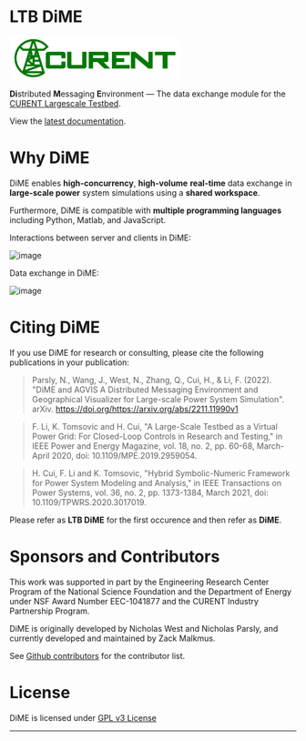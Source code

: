 # LTB DiME

<img src="docs/source/images/sponsors/CURENT_Logo_NameOnTrans.png" alt="CURENT ERC Logo" width="300" height="auto">

**Di**stributed **M**essaging **E**nvironment &mdash; The data exchange module for the [CURENT Largescale Testbed][LTB Repository].

View the [latest documentation][Latest Documentation]. 

<!-- |               | Latest                                                                                                                                   | Stable                                                                                                                                   |
| ------------- | ---------------------------------------------------------------------------------------------------------------------------------------- | ---------------------------------------------------------------------------------------------------------------------------------------- |
| Documentation | [![Latest Documentation](https://readthedocs.org/projects/dime/badge/?version=stable)](https://dime.readthedocs.io/en/latest/?badge=stable) | [![Documentation Status](https://readthedocs.org/projects/dime/badge/?version=latest)](https://dime.readthedocs.io/en/latest/?badge=latest) | -->

# Why DiME

DiME enables **high-concurrency**, **high-volume** **real-time** data exchange in **large-scale power** system simulations using a **shared workspace**.

Furthermore, DiME is compatible with **multiple programming languages** including Python, Matlab, and JavaScript.

Interactions between server and clients in DiME:

<img width="500" alt="image" src="https://user-images.githubusercontent.com/79226045/203223058-5d1648a0-d37c-4363-8cb6-9ad77499a12a.png">

Data exchange in DiME:

<img width="500" alt="image" src="https://user-images.githubusercontent.com/79226045/203223229-229a1321-64a7-4751-8261-7372a2b19128.png">

# Citing DiME

If you use DiME for research or consulting, please cite the following publications in your publication:

> Parsly, N., Wang, J., West, N., Zhang, Q., Cui, H., & Li, F. (2022). "DiME and AGVIS A Distributed Messaging Environment and Geographical Visualizer for Large-scale Power System Simulation". arXiv. https://doi.org/https://arxiv.org/abs/2211.11990v1

> F. Li, K. Tomsovic and H. Cui, "A Large-Scale Testbed as a Virtual Power Grid: For Closed-Loop Controls in Research and Testing," in IEEE Power and Energy Magazine, vol. 18, no. 2, pp. 60-68, March-April 2020, doi: 10.1109/MPE.2019.2959054.

> H. Cui, F. Li and K. Tomsovic, "Hybrid Symbolic-Numeric Framework for Power System Modeling and Analysis," in IEEE Transactions on Power Systems, vol. 36, no. 2, pp. 1373-1384, March 2021, doi: 10.1109/TPWRS.2020.3017019.

Please refer as **LTB DiME** for the first occurence and then refer as **DiME**.

# Sponsors and Contributors

This work was supported in part by the Engineering Research Center
Program of the National Science Foundation and the Department of Energy under NSF Award Number EEC-1041877 and the CURENT Industry Partnership Program.

DiME is originally developed by Nicholas West and Nicholas Parsly, and currently developed and maintained by Zack Malkmus.

See [Github contributors] for the contributor list.

# License

DiME is licensed under [GPL v3 License](./LICENSE)

---

[LTB Repository]: https://github.com/CURENT
[DiME]: https://ltbdime.readthedocs.io
[GitHub contributors]: https://github.com/CURENT/dime/graphs/contributors
[Latest Documentation]: https://ltb.readthedocs.io/projects/dime/en/latest/
[Examples]: https://ltb.readthedocs.io/projects/dime/en/latest/examples/index.html#examples